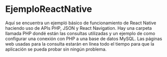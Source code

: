 # EjemploReactNative
Aquí se encuentra un ejempló básico de funcionamiento de React Native haciendo uso de APIs PHP, JSON y React Navigation.
Hay una carpeta llamada PHP dondé están las consultas utilizadas y un ejemplo de como configurar una conexión con PHP a una base de datos MySQL.
Las páginas web usadas para la consulta estarán en línea todo el tiempo para que la aplicación se pueda probar sin ningún problema.
